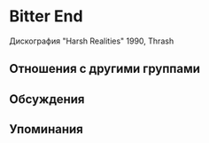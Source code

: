 # Bitter End

Дискография
"Harsh Realities" 1990, Thrash

## Отношения с другими группами


## Обсуждения


## Упоминания

